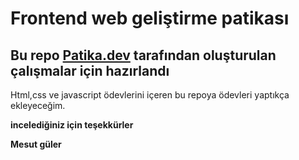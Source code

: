 # Frontend web geliştirme patikası

## Bu repo [Patika.dev](https://patika.dev) tarafından oluşturulan çalışmalar için hazırlandı

Html,css ve javascript ödevlerini içeren bu repoya ödevleri yaptıkça ekleyeceğim.

**incelediğiniz için teşekkürler**

**Mesut güler**
